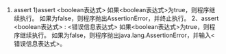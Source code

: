 1. assert
1)assert <boolean表达式>
如果<boolean表达式>为true，则程序继续执行。
如果为false，则程序抛出AssertionError，并终止执行。
2、assert <boolean表达式> : <错误信息表达式>
如果<boolean表达式>为true，则程序继续执行。
如果为false，则程序抛出java.lang.AssertionError，并输入<错误信息表达式>。